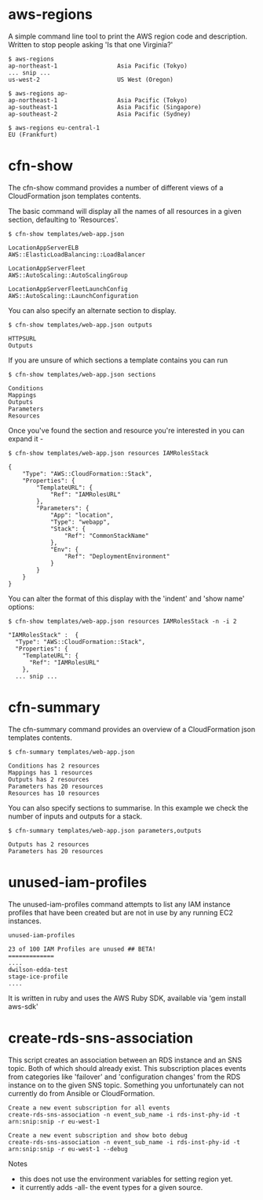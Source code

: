 # aws-regions #

A simple command line tool to print the AWS region code and description.
Written to stop people asking 'Is that one Virginia?'

    $ aws-regions
    ap-northeast-1                 Asia Pacific (Tokyo)
    ... snip ...
    us-west-2                      US West (Oregon)

    $ aws-regions ap-
    ap-northeast-1                 Asia Pacific (Tokyo)
    ap-southeast-1                 Asia Pacific (Singapore)
    ap-southeast-2                 Asia Pacific (Sydney)

    $ aws-regions eu-central-1
    EU (Frankfurt)

# cfn-show #

The cfn-show command provides a number of different views of a CloudFormation json
templates contents.

The basic command will display all the names of all resources in a given
section, defaulting to 'Resources'.

    $ cfn-show templates/web-app.json

    LocationAppServerELB
    AWS::ElasticLoadBalancing::LoadBalancer

    LocationAppServerFleet
    AWS::AutoScaling::AutoScalingGroup

    LocationAppServerFleetLaunchConfig
    AWS::AutoScaling::LaunchConfiguration


You can also specify an alternate section to display.

    $ cfn-show templates/web-app.json outputs

    HTTPSURL
    Outputs


If you are unsure of which sections a template contains you can run

    $ cfn-show templates/web-app.json sections

    Conditions
    Mappings
    Outputs
    Parameters
    Resources


Once you've found the section and resource you're interested in
you can expand it -


    $ cfn-show templates/web-app.json resources IAMRolesStack

    {
        "Type": "AWS::CloudFormation::Stack",
        "Properties": {
            "TemplateURL": {
                "Ref": "IAMRolesURL"
            },
            "Parameters": {
                "App": "location",
                "Type": "webapp",
                "Stack": {
                    "Ref": "CommonStackName"
                },
                "Env": {
                    "Ref": "DeploymentEnvironment"
                }
            }
        }
    }
    

You can alter the format of this display with the 'indent' and 'show name'
options:

    $ cfn-show templates/web-app.json resources IAMRolesStack -n -i 2

    "IAMRolesStack" :  {
      "Type": "AWS::CloudFormation::Stack",
      "Properties": {
        "TemplateURL": {
          "Ref": "IAMRolesURL"
        },
      ... snip ...



# cfn-summary #

The cfn-summary command provides an overview of a CloudFormation json
templates contents.

    $ cfn-summary templates/web-app.json

    Conditions has 2 resources
    Mappings has 1 resources
    Outputs has 2 resources
    Parameters has 20 resources
    Resources has 10 resources

You can also specify sections to summarise. In this example we check the
number of inputs and outputs for a stack.

    $ cfn-summary templates/web-app.json parameters,outputs

    Outputs has 2 resources
    Parameters has 20 resources


# unused-iam-profiles #

The unused-iam-profiles command attempts to list any IAM instance profiles
that have been created but are not in use by any running EC2 instances.

    unused-iam-profiles

    23 of 100 IAM Profiles are unused ## BETA!
    =============
    ....
    dwilson-edda-test
    stage-ice-profile
    ....

It is written in ruby and uses the AWS Ruby SDK, available via 'gem install
aws-sdk'


# create-rds-sns-association #

This script creates an association between an RDS instance and an SNS
topic. Both of which should already exist. This subscription places
events from categories like 'failover' and 'configuration changes' from
the RDS instance on to the given SNS topic. Something you unfortunately
can not currently do from Ansible or CloudFormation.

    Create a new event subscription for all events
    create-rds-sns-association -n event_sub_name -i rds-inst-phy-id -t arn:snip:snip -r eu-west-1

    Create a new event subscription and show boto debug
    create-rds-sns-association -n event_sub_name -i rds-inst-phy-id -t arn:snip:snip -r eu-west-1 --debug

Notes
 - this does not use the environment variables for setting region yet.
 - it currently adds -all- the event types for a given source.

